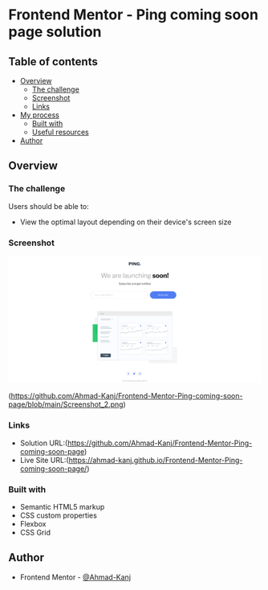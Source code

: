 # Frontend Mentor - Ping coming soon page solution

## Table of contents

- [Overview](#overview)
  - [The challenge](#the-challenge)
  - [Screenshot](#screenshot)
  - [Links](#links)
- [My process](#my-process)
  - [Built with](#built-with)
  - [Useful resources](#useful-resources)
- [Author](#author)

## Overview

### The challenge

Users should be able to:

- View the optimal layout depending on their device's screen size

### Screenshot

![](https://github.com/Ahmad-Kanj/Frontend-Mentor-Ping-coming-soon-page/blob/main/Screenshot_1.png)

(https://github.com/Ahmad-Kanj/Frontend-Mentor-Ping-coming-soon-page/blob/main/Screenshot_2.png)

### Links

- Solution URL:(https://github.com/Ahmad-Kanj/Frontend-Mentor-Ping-coming-soon-page)
- Live Site URL:(https://ahmad-kanj.github.io/Frontend-Mentor-Ping-coming-soon-page/)

### Built with

- Semantic HTML5 markup
- CSS custom properties
- Flexbox
- CSS Grid

## Author

- Frontend Mentor - [@Ahmad-Kanj](https://www.frontendmentor.io/profile/Ahmad-Kanj)
